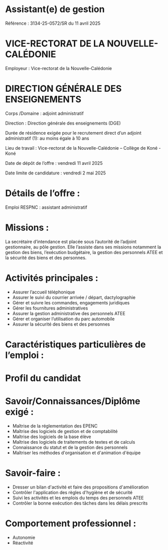 # Assistant(e) de gestion

Référence : 3134-25-0572/SR du 11 avril 2025

# VICE-RECTORAT DE LA NOUVELLE-CALÉDONIE

Employeur : Vice-rectorat de la Nouvelle-Calédonie

# DIRECTION GÉNÉRALE DES ENSEIGNEMENTS

Corps /Domaine : adjoint administratif

Direction : Direction générale des enseignements (DGE)

Durée de résidence exigée pour le recrutement direct d’un adjoint administratif (1): au moins égale à 10 ans

Lieu de travail : Vice-rectorat de la Nouvelle-Calédonie – Collège de Koné - Koné

Date de dépôt de l’offre : vendredi 11 avril 2025

Date limite de candidature : vendredi 2 mai 2025

# Détails de l’offre :

Emploi RESPNC : assistant administratif

# Missions :

La secrétaire d’intendance est placée sous l’autorité de l’adjoint gestionnaire, au pôle gestion. Elle l’assiste dans ses missions notamment la gestion des biens, l’exécution budgétaire, la gestion des personnels ATEE et la sécurité des biens et des personnes.

# Activités principales :

- Assurer l’accueil téléphonique
- Assurer le suivi du courrier arrivée / départ, dactylographie
- Gérer et suivre les commandes, engagements juridiques
- Gérer les fournitures administratives
- Assurer la gestion administrative des personnels ATEE
- Gérer et organiser l’utilisation du parc automobile
- Assurer la sécurité des biens et des personnes

# Caractéristiques particulières de l’emploi :

# Profil du candidat

# Savoir/Connaissances/Diplôme exigé :

- Maîtrise de la réglementation des EPENC
- Maîtrise des logiciels de gestion et de comptabilité
- Maîtrise des logiciels de la base élève
- Maîtrise des logiciels de traitements de textes et de calculs
- Connaissance du statut et de la gestion des personnels
- Maîtriser les méthodes d'organisation et d'animation d'équipe

# Savoir-faire :

- Dresser un bilan d'activité et faire des propositions d'amélioration
- Contrôler l'application des règles d'hygiène et de sécurité
- Suivi les activités et les emplois du temps des personnels ATEE
- Contrôler la bonne exécution des tâches dans les délais prescrits

# Comportement professionnel :

- Autonomie
- Réactivité
